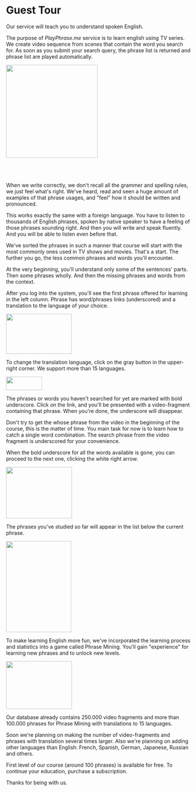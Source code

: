 # Guest Tour

Our service will teach you to understand spoken English.

The purpose of *PlayPhrase.me* service is to learn english using TV series. We create video sequence from scenes that contain the word you search for.
As soon as you submit your search query, the phrase list is returned and phrase list are played automatically. 

<img src="/img/guest-tour/ru/search.png" alt="" width="250" height="253" style="margin-bottom:52px">

When we write correctly, we don't recall all the grammer and spelling rules, we just feel what's right. We've heard, read and seen a huge amount of examples of that phrase usages, and "feel" how it should be written and pronounced.

This works exactly the same with a foreign language. You have to listen to thousands of English phrases, spoken by native speaker to have a feeling of those phrases sounding right. And then you will write and speak fluently. And you will be able to listen even before that.

We've sorted the phrases in such a manner that course will start with the most commonly ones used in TV shows and movies. That's a start. The further you go, the less common phrases and words you'll encounter.


At the very beginning, you'll understand only some of the sentences' parts. Then some phrases wholly. And then the missing phrases and words from the context.

After you log into the system, you'll see the first phrase offered for learning in the left column. Phrase has word/phrases links (underscored) and a translation to the language of your choice. 

<img src="/img/guest-tour/ru/left-column.png" alt="" width="179" height="109">

To change the translation language, click on the gray button in the upper-right corner. We support more than 15 languages. 

<img src="/img/guest-tour/ru/language-select.png" alt="" width="98" height="37">

The phrases or words you haven't searched for yet are marked with bold underscore. Click on the link, and you'll be presented with a video-fragment containing that phrase. When you're done, the underscore will disappear.

Don't try to get the whose phrase from the video in the beginning of the course, this is the matter of time. You main task for now is to learn how to catch a single word combination. The search phrase from the video fragment is underscored for your convenience.

When the bold underscore for all the words available is gone, you can proceed to the next one, clicking the white right arrow.

<img src="/img/guest-tour/ru/next-phrase.png" alt="" width="180" height="140">

The phrases you've studied so far will appear in the list below the current phrase. 

<img src="/img/guest-tour/ru/history.png" alt="" width="178" height="248">

To make learning English more fun, we've incorporated the learning process and statistics into a game called Phrase Mining. You'll gain "experience" for learning new phrases and to unlock new levels.

<img src="/img/guest-tour/ru/game.png" alt="" width="180" height="130">

Our database already contains 250.000 video fragments and more than 100.000 phrases for Phrase Mining with translations to 15 languages.

Soon we're planning on making the number of video-fragments and phrases with translation several times larger. Also we're planning on adding other languages than English: French, Spanish, German, Japanese, Russian and others. 

First level of our course (around 100 phrases) is available for free. To continue your education, purchase a subscription.

Thanks for being with us. 
